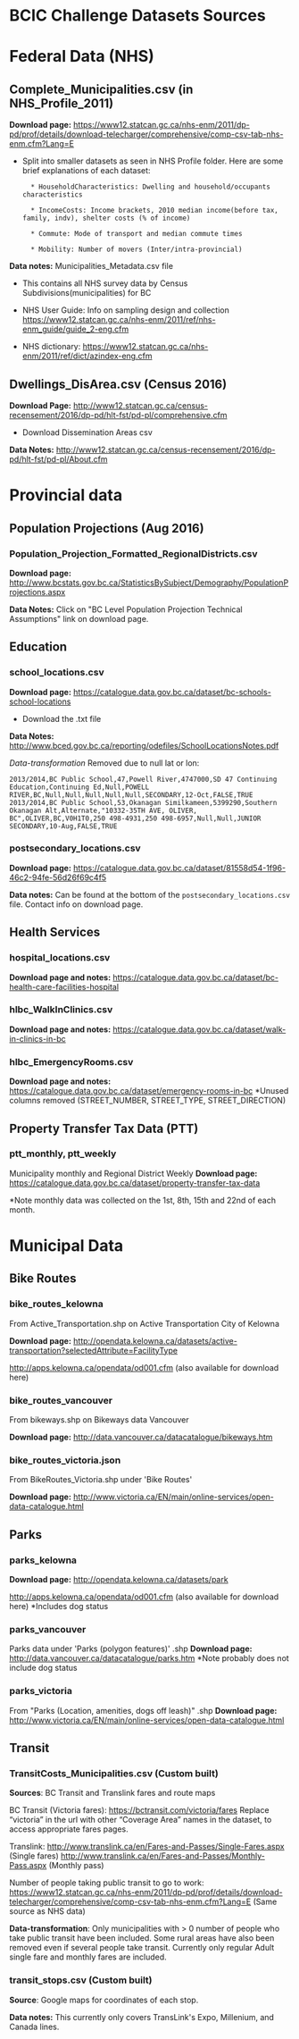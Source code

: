 # BCIC Challenge Datasets Sources

# Federal Data (NHS)

## Complete_Municipalities.csv (in NHS_Profile_2011)
__Download page:__ https://www12.statcan.gc.ca/nhs-enm/2011/dp-pd/prof/details/download-telecharger/comprehensive/comp-csv-tab-nhs-enm.cfm?Lang=E
* Split into smaller datasets as seen in NHS Profile folder. Here are some brief explanations of each dataset:
        
        * HouseholdCharacteristics: Dwelling and household/occupants characteristics

        * IncomeCosts: Income brackets, 2010 median income(before tax, family, indv), shelter costs (% of income)

        * Commute: Mode of transport and median commute times

        * Mobility: Number of movers (Inter/intra-provincial)

__Data notes:__ Municipalities_Metadata.csv file
* This contains all NHS survey data by Census Subdivisions(municipalities) for BC

* NHS User Guide: Info on sampling design and collection https://www12.statcan.gc.ca/nhs-enm/2011/ref/nhs-enm_guide/guide_2-eng.cfm

* NHS dictionary: https://www12.statcan.gc.ca/nhs-enm/2011/ref/dict/azindex-eng.cfm

## Dwellings_DisArea.csv (Census 2016)
__Download Page:__ http://www12.statcan.gc.ca/census-recensement/2016/dp-pd/hlt-fst/pd-pl/comprehensive.cfm
* Download Dissemination Areas csv

__Data Notes:__ http://www12.statcan.gc.ca/census-recensement/2016/dp-pd/hlt-fst/pd-pl/About.cfm


# Provincial data

## Population Projections (Aug 2016)

### Population_Projection_Formatted_RegionalDistricts.csv
__Download page:__ http://www.bcstats.gov.bc.ca/StatisticsBySubject/Demography/PopulationProjections.aspx

__Data Notes:__ Click on "BC Level Population Projection Technical Assumptions" link on download page.

## Education

### school_locations.csv
__Download page:__ https://catalogue.data.gov.bc.ca/dataset/bc-schools-school-locations
* Download the .txt file

__Data Notes:__ http://www.bced.gov.bc.ca/reporting/odefiles/SchoolLocationsNotes.pdf


_Data-transformation_
Removed due to null lat or lon:

```
2013/2014,BC Public School,47,Powell River,4747000,SD 47 Continuing Education,Continuing Ed,Null,POWELL RIVER,BC,Null,Null,Null,Null,Null,SECONDARY,12-Oct,FALSE,TRUE
2013/2014,BC Public School,53,Okanagan Similkameen,5399290,Southern Okanagan Alt,Alternate,"10332-35TH AVE, OLIVER, BC",OLIVER,BC,V0H1T0,250 498-4931,250 498-6957,Null,Null,JUNIOR SECONDARY,10-Aug,FALSE,TRUE
```

### postsecondary_locations.csv
__Download page:__ https://catalogue.data.gov.bc.ca/dataset/81558d54-1f96-46c2-94fe-56d26f69c4f5

__Data notes:__ Can be found at the bottom of the `postsecondary_locations.csv` file. Contact info on download page.

## Health Services

### hospital_locations.csv
__Download page and notes:__ https://catalogue.data.gov.bc.ca/dataset/bc-health-care-facilities-hospital

### hlbc_WalkInClinics.csv
__Download page and notes:__ 
https://catalogue.data.gov.bc.ca/dataset/walk-in-clinics-in-bc


### hlbc_EmergencyRooms.csv
__Download page and notes:__ 
https://catalogue.data.gov.bc.ca/dataset/emergency-rooms-in-bc
*Unused columns removed (STREET_NUMBER, STREET_TYPE, STREET_DIRECTION)

## Property Transfer Tax Data (PTT)

### ptt_monthly, ptt_weekly
Municipality monthly and Regional District Weekly
__Download page:__ 
https://catalogue.data.gov.bc.ca/dataset/property-transfer-tax-data

*Note monthly data was collected on the 1st, 8th, 15th and 22nd of each month.

# Municipal Data

## Bike Routes

### bike_routes_kelowna
From Active_Transportation.shp on Active Transportation City of Kelowna

__Download page:__ http://opendata.kelowna.ca/datasets/active-transportation?selectedAttribute=FacilityType

http://apps.kelowna.ca/opendata/od001.cfm (also available for download here)

### bike_routes_vancouver
From bikeways.shp on Bikeways data Vancouver

__Download page:__ 
http://data.vancouver.ca/datacatalogue/bikeways.htm

### bike_routes_victoria.json
From BikeRoutes_Victoria.shp under 'Bike Routes'

__Download page:__ 
http://www.victoria.ca/EN/main/online-services/open-data-catalogue.html

## Parks

### parks_kelowna
__Download page:__ 
http://opendata.kelowna.ca/datasets/park

http://apps.kelowna.ca/opendata/od001.cfm (also available for download here)
*Includes dog status

### parks_vancouver
Parks data under 'Parks (polygon features)' .shp
__Download page:__ 
http://data.vancouver.ca/datacatalogue/parks.htm
*Note probably does not include dog status

### parks_victoria
From "Parks (Location, amenities, dogs off leash)" .shp
__Download page:__ 
http://www.victoria.ca/EN/main/online-services/open-data-catalogue.html

## Transit

### TransitCosts_Municipalities.csv (Custom built)

__Sources__: BC Transit and Translink fares and route maps

BC Transit (Victoria fares): https://bctransit.com/victoria/fares
Replace “victoria” in the url with other “Coverage Area” names in the dataset, to access appropriate fares pages.

Translink: http://www.translink.ca/en/Fares-and-Passes/Single-Fares.aspx (Single fares)
http://www.translink.ca/en/Fares-and-Passes/Monthly-Pass.aspx (Monthly pass)

Number of people taking public transit to go to work: https://www12.statcan.gc.ca/nhs-enm/2011/dp-pd/prof/details/download-telecharger/comprehensive/comp-csv-tab-nhs-enm.cfm?Lang=E (Same source as NHS data)

__Data-transformation__: Only municipalities with > 0 number of people who take public transit have been included. Some rural areas have also been removed even if several people take transit. Currently only regular Adult single fare and monthly fares are included.

### transit_stops.csv (Custom built)

__Source__: Google maps for coordinates of each stop.

__Data notes:__ This currently only covers TransLink's Expo, Millenium, and Canada lines.